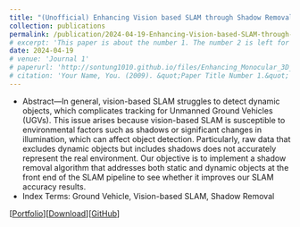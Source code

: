 ```yaml
---
title: "(Unofficial) Enhancing Vision based SLAM through Shadow Removal Processing"
collection: publications
permalink: /publication/2024-04-19-Enhancing-Vision-based-SLAM-through-Shadow-Removal-Processing
# excerpt: 'This paper is about the number 1. The number 2 is left for future work.'
date: 2024-04-19
# venue: 'Journal 1'
# paperurl: 'http://sontung1010.github.io/files/Enhancing_Monocular_3D_Object_Detection_in_Foggy_Conditions.pdf'
# citation: 'Your Name, You. (2009). &quot;Paper Title Number 1.&quot; <i>Journal 1</i>. 1(1).'
---
```

- Abstract—In general, vision-based SLAM struggles to detect dynamic objects, which complicates tracking for Unmanned Ground Vehicles (UGVs). This issue arises because vision-based SLAM is susceptible to environmental factors such as shadows or significant changes in illumination, which can affect object detection. Particularly, raw data that excludes dynamic objects but includes shadows does not accurately represent the real environment. Our objective is to implement a shadow removal algorithm that addresses both static and dynamic objects at the front end of the SLAM pipeline to see whether it improves our SLAM accuracy results.
- Index Terms: Ground Vehicle, Vision-based SLAM, Shadow Removal

[[Portfolio]()][[Download](/files/Enhancing_Vision_based_SLAM_through_Shadow.pdf)][[GitHub](https://github.com/dyingplant/mobrob11)] 

